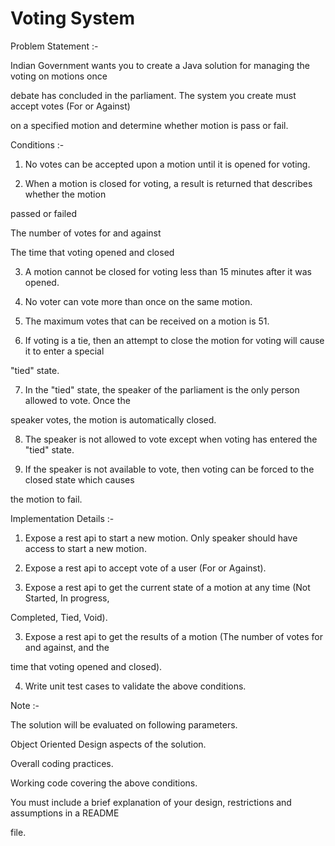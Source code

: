 # Voting System

Problem Statement :-

Indian Government wants you to create a Java solution for managing the voting on motions once

debate has concluded in the parliament. The system you create must accept votes (For or Against)

on a specified motion and determine whether motion is pass or fail.

Conditions :-

1. No votes can be accepted upon a motion until it is opened for voting.

2. When a motion is closed for voting, a result is returned that describes whether the motion

passed or failed

The number of votes for and against

The time that voting opened and closed

3. A motion cannot be closed for voting less than 15 minutes after it was opened.

4. No voter can vote more than once on the same motion.

5. The maximum votes that can be received on a motion is 51.

6. If voting is a tie, then an attempt to close the motion for voting will cause it to enter a special

&quot;tied&quot; state.

7. In the &quot;tied&quot; state, the speaker of the parliament is the only person allowed to vote. Once the

speaker votes, the motion is automatically closed.

8. The speaker is not allowed to vote except when voting has entered the &quot;tied&quot; state.

9. If the speaker is not available to vote, then voting can be forced to the closed state which causes

the motion to fail.

Implementation Details :-

1. Expose a rest api to start a new motion. Only speaker should have access to start a new motion.

2. Expose a rest api to accept vote of a user (For or Against).

2. Expose a rest api to get the current state of a motion at any time (Not Started, In progress,

Completed, Tied, Void).

3. Expose a rest api to get the results of a motion (The number of votes for and against, and the

time that voting opened and closed).

4. Write unit test cases to validate the above conditions.

Note :-

The solution will be evaluated on following parameters.

Object Oriented Design aspects of the solution.

Overall coding practices.

Working code covering the above conditions.

You must include a brief explanation of your design, restrictions and assumptions in a README

file.
